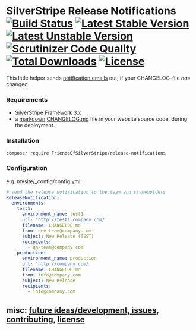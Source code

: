 # SilverStripe Release Notifications <br /> [![Build Status](https://api.travis-ci.org/FriendsOfSilverStripe/release-notifications.svg?branch=master)](https://travis-ci.org/FriendsOfSilverStripe/release-notifications) [![Latest Stable Version](https://poser.pugx.org/FriendsOfSilverStripe/release-notifications/version.svg)](https://github.com/FriendsOfSilverStripe/release-notifications/releases) [![Latest Unstable Version](https://poser.pugx.org/FriendsOfSilverStripe/release-notifications/v/unstable.svg)](https://packagist.org/packages/FriendsOfSilverStripe/release-notifications) [![Scrutinizer Code Quality](https://scrutinizer-ci.com/g/FriendsOfSilverStripe/release-notifications/badges/quality-score.png?b=master)](https://scrutinizer-ci.com/g/FriendsOfSilverStripe/release-notifications/?branch=master) [![Total Downloads](https://poser.pugx.org/FriendsOfSilverStripe/release-notifications/downloads.svg)](https://packagist.org/packages/FriendsOfSilverStripe/release-notifications) [![License](https://poser.pugx.org/FriendsOfSilverStripe/release-notifications/license.svg)](https://github.com/FriendsOfSilverStripe/release-notifications/blob/master/license.md)

This little helper sends [notification emails](https://github.com/FriendsOfSilverStripe/release-notifications "release notification emails from SilverStripe") out, if your CHANGELOG-file *has* changed.

### Requirements

 * SilverStripe Framework 3.x
 * a [markdown](https://daringfireball.net/projects/markdown/) [CHANGELOG.md](https://github.com/FriendsOfSilverStripe/release-notifications/blob/master/CHANGELOG.md) file in your website source code, during the deployment.

### Installation

````bash
composer require FriendsOfSilverStripe/release-notifications
````

### Configuration

e.g. mysite/_config/config.yml:

````yaml
# send the release notification to the team and stakeholders
ReleaseNotification:
  environments:
    test1:
      environment_name: test1
      url: 'http://test1.company.com/'
      filename: CHANGELOG.md
      from: dev-team@company.com
      subject: New Release (TEST)
      recipients:
        - qa-team@company.com
    production:
      environment_name: production
      url: 'http://company.com/'
      filename: CHANGELOG.md
      from: info@company.com
      subject: New Release
      recipients:
        - info@company.com
````

## misc: [future ideas/development, issues](https://github.com/FriendsOfSilverStripe/release-notifications/issues), [contributing](https://github.com/FriendsOfSilverStripe/release-notifications/blob/master/CONTRIBUTING.md), [license](https://github.com/FriendsOfSilverStripe/release-notifications/blob/master/license.md)
